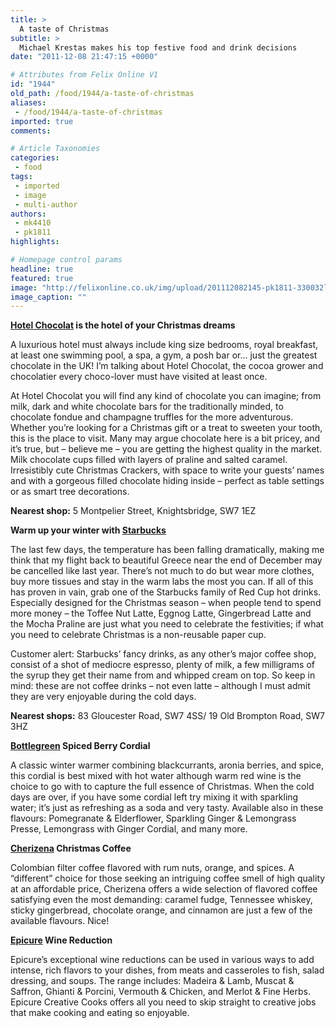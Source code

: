 ```yaml
---
title: >
  A taste of Christmas
subtitle: >
  Michael Krestas makes his top festive food and drink decisions
date: "2011-12-08 21:47:15 +0000"

# Attributes from Felix Online V1
id: "1944"
old_path: /food/1944/a-taste-of-christmas
aliases:
 - /food/1944/a-taste-of-christmas
imported: true
comments:

# Article Taxonomies
categories:
 - food
tags:
 - imported
 - image
 - multi-author
authors:
 - mk4410
 - pk1811
highlights:

# Homepage control params
headline: true
featured: true
image: "http://felixonline.co.uk/img/upload/201112082145-pk1811-330032l.jpg"
image_caption: ""
---
```


__[Hotel Chocolat](http://www.hotelchocolat.co.uk/) is the hotel of your Christmas dreams__

A luxurious hotel must always include king size bedrooms, royal breakfast, at least one swimming pool, a spa, a gym, a posh bar or... just the greatest chocolate in the UK! I’m talking about Hotel Chocolat, the cocoa grower and chocolatier every choco-lover must have visited at least once.

At Hotel Chocolat you will find any kind of chocolate you can imagine; from milk, dark and white chocolate bars for the traditionally minded, to chocolate fondue and champagne truffles for the more adventurous. Whether you’re looking for a Christmas gift or a treat to sweeten your tooth, this is the place to visit. Many may argue chocolate here is a bit pricey, and it’s true, but – believe me – you are getting the highest quality in the market. Milk chocolate cups filled with layers of praline and salted caramel. Irresistibly cute Christmas Crackers, with space to write your guests’ names and with a gorgeous filled chocolate hiding inside – perfect as table settings or as smart tree decorations.

__Nearest shop:__ 5 Montpelier Street, Knightsbridge, SW7 1EZ

__Warm up your winter with [Starbucks](http://starbucks.co.uk/)__

The last few days, the temperature has been falling dramatically, making me think that my flight back to beautiful Greece near the end of December may be cancelled like last year. There’s not much to do but wear more clothes, buy more tissues and stay in the warm labs the most you can. If all of this has proven in vain, grab one of the Starbucks family of Red Cup hot drinks. Especially designed for the Christmas season – when people tend to spend more money – the Toffee Nut Latte, Eggnog Latte, Gingerbread Latte and the Mocha Praline are just what you need to celebrate the festivities; if what you need to celebrate Christmas is a non-reusable paper cup.

Customer alert: Starbucks’ fancy drinks, as any other’s major coffee shop, consist of a shot of mediocre espresso, plenty of milk, a few milligrams of the syrup they get their name from and whipped cream on top. So keep in mind: these are not coffee drinks – not even latte – although I must admit they are very enjoyable during the cold days.

__Nearest shops:__ 83 Gloucester Road, SW7 4SS/ 19 Old Brompton Road, SW7 3HZ

__[Bottlegreen](http://www.bottlegreendrinks.com/) Spiced Berry Cordial__

 A classic winter warmer combining blackcurrants, aronia berries, and spice, this cordial is best mixed with hot water although warm red wine is the choice to go with to capture the full essence of Christmas. When the cold days are over, if you have some cordial left try mixing it with sparkling water; it’s just as refreshing as a soda and very tasty.
 Available also in these flavours: Pomegranate & Elderflower, Sparkling Ginger & Lemongrass Presse, Lemongrass with Ginger Cordial, and many more.

__[Cherizena](http://cherizena.co.uk/cherizena_coffee_shop/index.php) Christmas Coffee__

Colombian filter coffee flavored with rum nuts, orange, and spices. A “different” choice for those seeking an intriguing coffee smell of high quality at an affordable price, Cherizena offers a wide selection of flavored coffee satisfying even the most demanding: caramel fudge, Tennessee whiskey, sticky gingerbread, chocolate orange, and cinnamon are just a few of the available flavours. Nice!

__[Epicure](http://www.epicure.co.uk/) Wine Reduction__

Epicure’s exceptional wine reductions can be used in various ways to add intense, rich flavors to your dishes, from meats and casseroles to fish, salad dressing, and soups. The range includes: Madeira & Lamb, Muscat & Saffron, Ghianti & Porcini, Vermouth & Chicken, and Merlot & Fine Herbs. Epicure Creative Cooks offers all you need to skip straight to creative jobs that make cooking and eating so enjoyable.
